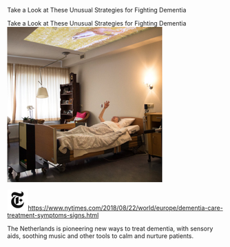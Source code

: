 Take a Look at These Unusual Strategies for Fighting Dementia

Take a Look at These Unusual Strategies for Fighting Dementia
![](../_resources/9ccbc4d8af46745794d781d9cd80c4ea.png)

![](../_resources/c1150ebfeac128c095f8daaa06ff4b1f.png)https://www.nytimes.com/2018/08/22/world/europe/dementia-care-treatment-symptoms-signs.html

The Netherlands is pioneering new ways to treat dementia, with sensory aids, soothing music and other tools to calm and nurture patients.